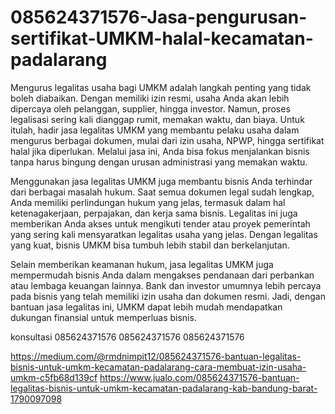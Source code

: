# 085624371576-Jasa-pengurusan-sertifikat-UMKM-halal-kecamatan-padalarang
Mengurus legalitas usaha bagi UMKM adalah langkah penting yang tidak boleh diabaikan. Dengan memiliki izin resmi, usaha Anda akan lebih dipercaya oleh pelanggan, supplier, hingga investor. Namun, proses legalisasi sering kali dianggap rumit, memakan waktu, dan biaya. Untuk itulah, hadir jasa legalitas UMKM yang membantu pelaku usaha dalam mengurus berbagai dokumen, mulai dari izin usaha, NPWP, hingga sertifikat halal jika diperlukan. Melalui jasa ini, Anda bisa fokus menjalankan bisnis tanpa harus bingung dengan urusan administrasi yang memakan waktu.

Menggunakan jasa legalitas UMKM juga membantu bisnis Anda terhindar dari berbagai masalah hukum. Saat semua dokumen legal sudah lengkap, Anda memiliki perlindungan hukum yang jelas, termasuk dalam hal ketenagakerjaan, perpajakan, dan kerja sama bisnis. Legalitas ini juga memberikan Anda akses untuk mengikuti tender atau proyek pemerintah yang sering kali mensyaratkan legalitas usaha yang jelas. Dengan legalitas yang kuat, bisnis UMKM bisa tumbuh lebih stabil dan berkelanjutan.

Selain memberikan keamanan hukum, jasa legalitas UMKM juga mempermudah bisnis Anda dalam mengakses pendanaan dari perbankan atau lembaga keuangan lainnya. Bank dan investor umumnya lebih percaya pada bisnis yang telah memiliki izin usaha dan dokumen resmi. Jadi, dengan bantuan jasa legalitas ini, UMKM dapat lebih mudah mendapatkan dukungan finansial untuk memperluas bisnis.

konsultasi
085624371576
085624371576
085624371576

 https://medium.com/@rmdnimpit12/085624371576-bantuan-legalitas-bisnis-untuk-umkm-kecamatan-padalarang-cara-membuat-izin-usaha-umkm-c5fb68d139cf
 https://www.jualo.com/085624371576-bantuan-legalitas-bisnis-untuk-umkm-kecamatan-padalarang-kab-bandung-barat-1790097098
